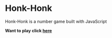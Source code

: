 # Honk-Honk
Honk-Honk is a number game built with JavaScript

**Want to play click [here](https://replit.com/@Abhijeetbyte/Guess-the-Number-by-Abhijeet-Kumar)**
